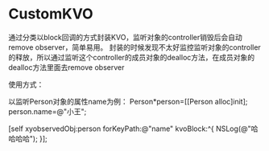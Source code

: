 # CustomKVO
通过分类以block回调的方式封装KVO，监听对象的controller销毁后会自动remove observer，简单易用。
封装的时候发现不太好监控监听对象的controller的释放，所以通过监听这个controller的成员对象的dealloc方法，在成员对象的dealloc方法里面去remove observer

使用方式：

以监听Person对象的属性name为例：
  Person*person=[[Person alloc]init];
  person.name=@"小王";

 [self xyobservedObj:person forKeyPath:@"name" kvoBlock:^{
        NSLog(@"哈哈哈哈");
    }];
